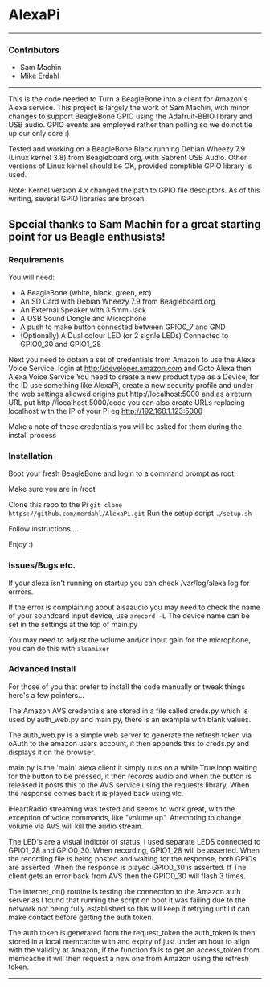# AlexaPi
 
---
 
### Contributors
 
* Sam Machin
* Mike Erdahl
 
---
 
This is the code needed to Turn a BeagleBone into a client for Amazon's Alexa 
service.  This project is largely the work of Sam Machin, with minor changes to
support BeagleBone GPIO using the Adafruit-BBIO library and USB audio.  GPIO 
events are employed rather than polling so we do not tie up our only core :)

Tested and working on a BeagleBone Black running Debian Wheezy 7.9 (Linux kernel 
3.8) from Beagleboard.org, with Sabrent USB Audio.  Other versions of Linux 
kernel should be OK, provided comptible GPIO library is used.

Note: Kernel version 4.x changed the path to GPIO file desciptors.  As of this
writing, several GPIO libraries are broken.

Special thanks to Sam Machin for a great starting point for us Beagle
enthusists!
---
 
### Requirements

You will need:
* A BeagleBone (white, black, green, etc)
* An SD Card with Debian Wheezy 7.9 from Beagleboard.org
* An External Speaker with 3.5mm Jack
* A USB Sound Dongle and Microphone
* A push to make button connected between GPIO0_7 and GND
* (Optionally) A Dual colour LED (or 2 signle LEDs) Connected to 
  GPIO0_30 and GPIO1_28


Next you need to obtain a set of credentials from Amazon to use the Alexa Voice
Service, login at http://developer.amazon.com and Goto Alexa then Alexa Voice 
Service You need to create a new product type as a Device, for the ID use 
something like AlexaPi, create a new security profile and under the web settings
allowed origins put http://localhost:5000 and as a return URL put 
http://localhost:5000/code you can also create URLs replacing localhost with the
IP of your Pi  eg http://192.168.1.123:5000

Make a note of these credentials you will be asked for them during the install 
process

### Installation

Boot your fresh BeagleBone and login to a command prompt as root.

Make sure you are in /root

Clone this repo to the Pi
`git clone https://github.com/merdahl/AlexaPi.git`
Run the setup script
`./setup.sh`

Follow instructions....

Enjoy :)

### Issues/Bugs etc.

If your alexa isn't running on startup you can check /var/log/alexa.log for
errrors.

If the error is complaining about alsaaudio you may need to check the name of
your soundcard input device, use 
`arecord -L` 
The device name can be set in the settings at the top of main.py 

You may need to adjust the volume and/or input gain for the microphone, you can
do this with 
`alsamixer`

### Advanced Install

For those of you that prefer to install the code manually or tweak things here's
a few pointers...

The Amazon AVS credentials are stored in a file called creds.py which is used by
auth_web.py and main.py, there is an example with blank values.

The auth_web.py is a simple web server to generate the refresh token via oAuth
to the amazon users account, it then appends this to creds.py and displays it on
the browser.

main.py is the 'main' alexa client it simply runs on a while True loop waiting
for the button to be pressed, it then records audio and when the button is
released it posts this to the AVS service using the requests library, When the
response comes back it is played back using vlc.

iHeartRadio streaming was tested and seems to work great, with the exception of 
voice commands, like "volume up".  Attempting to change volume via AVS will kill
the audio stream.

The LED's are a visual indictor of status, I used separate LEDS connected to 
GPIO1_28 and GPIO0_30.  When recording, GPIO1_28 will be asserted.  When the 
recording file is being posted and waiting for the response, both GPIOs are 
asserted.  When the response is played GPIO0_30 is asserted. If The client gets 
an error back from AVS then the GPIO0_30 will flash 3 times.

The internet_on() routine is testing the connection to the Amazon auth server as
I found that running the script on boot it was failing due to the network not 
being fully established so this will keep it retrying until it can make contact
before getting the auth token.

The auth token is generated from the request_token the auth_token is then stored
in a local memcache with and expiry of just under an hour to align with the 
validity at Amazon, if the function fails to get an access_token from memcache 
it will then request a new one from Amazon using the refresh token.








---
 


